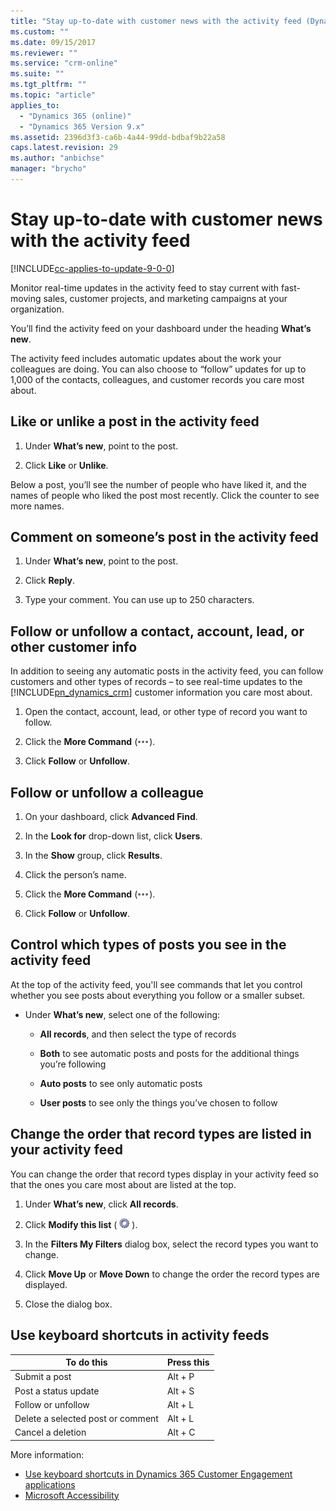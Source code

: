 ```yaml
---
title: "Stay up-to-date with customer news with the activity feed (Dynamics 365 Customer Engagement) | MicrosoftDocs"
ms.custom: ""
ms.date: 09/15/2017
ms.reviewer: ""
ms.service: "crm-online"
ms.suite: ""
ms.tgt_pltfrm: ""
ms.topic: "article"
applies_to: 
  - "Dynamics 365 (online)"
  - "Dynamics 365 Version 9.x"
ms.assetid: 2396d3f3-ca6b-4a44-99dd-bdbaf9b22a58
caps.latest.revision: 29
ms.author: "anbichse"
manager: "brycho"
---
```

# Stay up-to-date with customer news with the activity feed

[!INCLUDE[cc-applies-to-update-9-0-0](../includes/cc_applies_to_update_9_0_0.md)]

Monitor real-time updates in the activity feed to stay current with fast-moving sales, customer projects, and marketing campaigns at your organization.  
  
 You’ll find the activity feed on your dashboard under the heading **What’s new**.  
  
 The activity feed includes automatic updates about the work your colleagues are doing. You can also choose to “follow” updates for up to 1,000 of the contacts, colleagues, and customer records you care most about.  
  
## Like or unlike a post in the activity feed  
  
1.  Under **What’s new**, point to the post.  
  
2.  Click **Like** or **Unlike**.  
  
 Below a post, you’ll see the number of people who have liked it, and the names of people who liked the post most recently. Click the counter to see more names.  
  
## Comment on someone’s post in the activity feed  
  
1.  Under **What’s new**, point to the post.  
  
2.  Click **Reply**.  
  
3. Type your comment. You can use up to 250 characters.  
  
## Follow or unfollow a contact, account, lead, or other customer info  
 In addition to seeing any automatic posts in the activity feed, you can follow customers and other types of records – to see real-time updates to the [!INCLUDE[pn_dynamics_crm](../includes/pn-dynamics-crm.md)] customer information you care most about.  
  
1.  Open the contact, account, lead, or other type of record you want to follow.  
  
2.  Click the **More Command** (![More commands button](../basics/media/morecommands.gif "More commands button")).  
  
3.  Click **Follow** or **Unfollow**.  
  
## Follow or unfollow a colleague  
  
1.  On your dashboard, click **Advanced Find**.  
  
2.  In the **Look for** drop-down list, click **Users**.  
  
3.  In the **Show** group, click **Results**.  
  
4.  Click the person’s name.  
  
5.  Click the **More Command** (![More commands button](../basics/media/morecommands.gif "More commands button")).  
  
6.  Click **Follow** or **Unfollow**.  
  
## Control which types of posts you see in the activity feed  
 At the top of the activity feed, you'll see commands that let you control whether you see posts about everything you follow or a smaller subset.  
  
-   Under **What’s new**, select one of the following:  
  
    - **All records**, and then select the type of records  
  
    - **Both** to see automatic posts and posts for the additional things you’re following  
  
    - **Auto posts** to see only automatic posts  
  
    - **User posts** to see only the things you’ve chosen to follow  
  
## Change the order that record types are listed in your activity feed  
 You can change the order that record types display in your activity feed so that the ones you care most about are listed at the top.  
  
1.  Under **What’s new**, click **All records**.  
  
2.  Click **Modify this list** ( ![Gear button](../basics/media/selection-rule-gear-button.gif "Gear button") ).  
  
3.  In the **Filters My Filters** dialog box, select the record types you want to change.  
  
4.  Click **Move Up** or **Move Down** to change the order the record types are displayed.  
  
5.  Close the dialog box.  


## Use keyboard shortcuts in activity feeds  
  
|To do this|Press this|  
|----------------|----------------|  
|Submit a post|Alt + P|  
|Post a status update|Alt + S|  
|Follow or unfollow|Alt + L|  
|Delete a selected post or comment|Alt + L|  
|Cancel a deletion|Alt + C|  

More information:

- [Use keyboard shortcuts in Dynamics 365 Customer Engagement applications](keyboard-shortcuts.md)   
- [Microsoft Accessibility](http://www.microsoft.com/enable/default.aspx)


